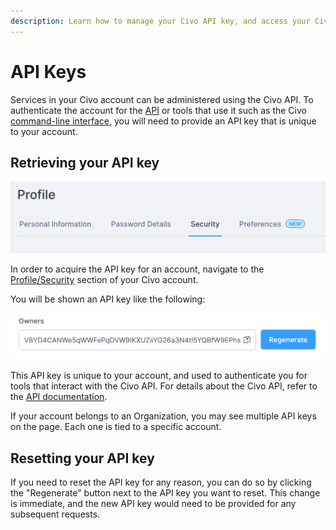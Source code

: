 ```yaml
---
description: Learn how to manage your Civo API key, and access your Civo account and tools. Retrieve and reset your unique API key to unlock all Civo services and resources.
---
```


# API Keys

Services in your Civo account can be administered using the Civo API. To authenticate the account for the [API](https://www.civo.com/api) or tools that use it such as the Civo [command-line interface](../overview/civo-cli.md), you will need to provide an API key that is unique to your account.

## Retrieving your API key

![Profile/security header](images/profile_security.png)

In order to acquire the API key for an account, navigate to the [Profile/Security](https://dashboard.civo.com/security) section of your Civo account.

You will be shown an API key like the following:

![API key shown on the Civo dashboard](images/api_key.png)

This API key is unique to your account, and used to authenticate you for tools that interact with the Civo API. For details about the Civo API, refer to the [API documentation](https://www.civo.com/api).

If your account belongs to an Organization, you may see multiple API keys on the page. Each one is tied to a specific account.

## Resetting your API key

If you need to reset the API key for any reason, you can do so by clicking the "Regenerate" button next to the API key you want to reset. This change is immediate, and the new API key would need to be provided for any subsequent requests.